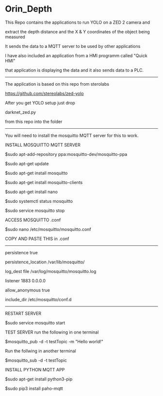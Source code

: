 # Orin_Depth
 This Repo contains the applications to run YOLO on a ZED 2 camera and 
 
 extract the depth distance and the X & Y coordinates of the object being measured
 
 It sends the data to a MQTT server to be used by other applications
 
 I have also included an application from a HMI programm called "Quick HMI"
 
 that application is displaying the data and it also sends data to a PLC.
  
 *******************************************************
The application is based on this repo from sterolabs
 
 https://github.com/stereolabs/zed-yolo
 
 After you get YOLO setup just drop
 
 darknet_zed.py
 
from this repo  into the folder

**********************************************************

You will need to install the mosquitto MQTT server for this to work.
 
INSTALL MOSQUITTO MQTT SERVER

$sudo apt-add-repository ppa:mosquitto-dev/mosquitto-ppa

$sudo apt-get update

$sudo apt-get install mosquitto

$sudo apt-get install mosquitto-clients

$sudo apt-get install nano

$sudo systemctl status mosquitto

 $sudo service mosquitto stop

ACCESS MOSQUITTO .conf

$sudo nano /etc/mosquitto/mosquitto.conf

COPY AND PASTE THIS in .conf
*************************************
persistence true

persistence_location /var/lib/mosquitto/

log_dest file /var/log/mosquitto/mosquitto.log

listener 1883 0.0.0.0

allow_anonymous true

include_dir /etc/mosquitto/conf.d
********************************************
RESTART SERVER

$sudo service mosquitto start

TEST SERVER
run the following in one terminal

$mosquitto_pub -d -t testTopic -m "Hello world!"

Run the follwing in another terminal

$mosquitto_sub -d -t testTopic

INSTALL PYTHON MQTT APP

$sudo apt-get install python3-pip

$sudo pip3 install paho-mqtt

